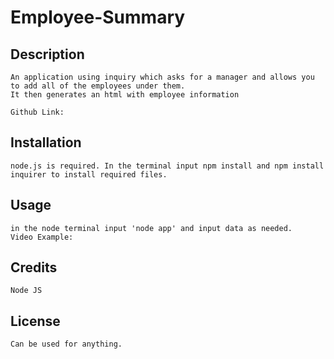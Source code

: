 # Employee-Summary

## Description 
    An application using inquiry which asks for a manager and allows you to add all of the employees under them.
    It then generates an html with employee information

    Github Link: 
## Installation
    node.js is required. In the terminal input npm install and npm install inquirer to install required files.
## Usage 
    in the node terminal input 'node app' and input data as needed.
    Video Example: 
## Credits
    Node JS
## License
    Can be used for anything.